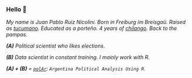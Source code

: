 ### Hello 👋

_My name is Juan Pablo Ruiz Nicolini. Born in Freiburg im Breisgaü. Raised as [tucumano](https://www.tuqmano.com/post/123650150095/9-de-julio-de-1816-hace-199-a%C3%B1os-en-esa-casa-se). Educated as a porteño. 4 years of [chilango](https://medium.com/@tuqmano/m%C3%A9xico-lindo-y-querido-d6e167f7d378). Back to the pampas._

***(A)** Political scientist who likes elections*.

***(B)** Data scientist in constant training. I mainly work with R*.

***(A) + (B)** = [`polAr`](https://electorarg.github.io/polAr/): `Argentina Political Analysis Using R`*.
